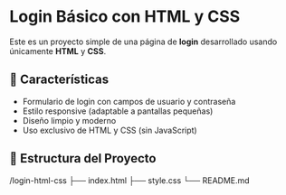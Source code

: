 # Login Básico con HTML y CSS

Este es un proyecto simple de una página de **login** desarrollado usando únicamente **HTML** y **CSS**. 
## 🚀 Características

- Formulario de login con campos de usuario y contraseña
- Estilo responsive (adaptable a pantallas pequeñas)
- Diseño limpio y moderno
- Uso exclusivo de HTML y CSS (sin JavaScript)

## 📁 Estructura del Proyecto
/login-html-css
├── index.html
├── style.css
└── README.md

